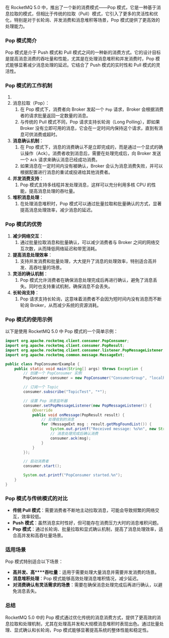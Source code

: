 在 RocketMQ 5.0 中，推出了一个新的消费模式——Pop 模式，它是一种基于消息拉取的模式，但相比于传统的拉取（Pull）模式，它引入了更多的灵活性和优化，特别是对于长轮询、并发消费和消息堆积等场景，Pop 模式提供了更高效的处理能力。

### Pop 模式简介

Pop 模式是介于 Push 模式和 Pull 模式之间的一种新的消费方式。它的设计目标是提高消息消费的吞吐量和性能，尤其是在处理消息堆积和并发消费时，Pop 模式能够显著减少消息处理的延迟。它结合了 Push 模式的实时性和 Pull 模式的灵活性。

### Pop 模式的工作机制

1. 
2. 消息拉取（Pop）：
   1. 在 Pop 模式下，消费者向 Broker 发起一个 `Pop` 请求，Broker 会根据消费者的请求批量返回一定数量的消息。
   2. 与传统的 Pull 模式不同，Pop 请求支持长轮询（Long Polling），即如果 Broker 没有立即可用的消息，它会在一定时间内保持这个请求，直到有消息可供消费或超时。
3. **消息确认机制**：
   1. 在 Pop 模式下，消息的消费确认不是立即完成的，而是通过一个显式的确认操作（Ack）。消费者收到消息后，需要在处理完成后，向 Broker 发送一个 `Ack` 请求来确认消息已经成功消费。
   2. 如果消息在一定时间内没有被确认，Broker 会认为消息消费失败，并可以根据配置进行消息的重试或投递给其他消费者。
4. **并发消费支持**：
   1. Pop 模式支持多线程并发处理消息，这样可以充分利用多核 CPU 的性能，提高消息处理的吞吐量。
5. **堆积消息处理**：
   1. 在处理消息堆积时，Pop 模式可以通过批量拉取和批量确认的方式，显著提高消息处理效率，减少消息的延迟。

### Pop 模式的优势

1. **减少网络交互**：
   1. 通过批量拉取消息和批量确认，可以减少消费者与 Broker 之间的网络交互次数，从而降低网络延迟和带宽消耗。
2. **提高消息处理效率**：
   1. 支持并发消费和批量处理，大大提升了消息的处理效率，特别适合高并发、高吞吐量的场景。
3. **灵活的确认机制**：
   1. Pop 模式允许消费者在确保消息处理完成后再进行确认，避免了消息丢失。同时也支持重试机制，确保消息不会丢失。
4. **长****轮询****支持**：
   1. Pop 请求支持长轮询，这意味着消费者不会因为短时间内没有消息而不断轮询 Broker，从而减少系统的资源消耗。

### Pop 模式的使用示例

以下是使用 RocketMQ 5.0 中 Pop 模式的一个简单示例：

```Java
import org.apache.rocketmq.client.consumer.PopConsumer;
import org.apache.rocketmq.client.consumer.PopResult;
import org.apache.rocketmq.client.consumer.listener.PopMessageListener;
import org.apache.rocketmq.common.message.MessageExt;

public class PopConsumerExample {
    public static void main(String[] args) throws Exception {
        // 创建一个 PopConsumer 实例
        PopConsumer consumer = new PopConsumer("ConsumerGroup", "localhost:9876");

        // 订阅一个 Topic
        consumer.subscribe("TopicTest", "*");

        // 设置 Pop 消息监听器
        consumer.setPopMessageListener(new PopMessageListener() {
            @Override
            public void onMessage(PopResult result) {
                // 处理收到的消息
                for (MessageExt msg : result.getMsgFoundList()) {
                    System.out.printf("Received message: %s%n", new String(msg.getBody()));
                    // 消息处理完成后确认消费
                    consumer.ack(msg);
                }
            }
        });

        // 启动消费者
        consumer.start();

        System.out.printf("PopConsumer started.%n");
    }
}
```

### Pop 模式与传统模式的对比

- **传统 Pull 模式**：需要消费者不断地主动拉取消息，可能会导致频繁的网络交互，效率较低。
- **Push** **模式**：虽然消息实时性好，但可能存在消费压力大时的消息堆积问题。
- **Pop** **模式**：通过长轮询、批量拉取和显式确认机制，提高了消息处理效率，适合高并发和高吞吐量场景。

### 适用场景

Pop 模式特别适合以下场景：

- **高并发、高****吞吐量**：适用于需要处理大量消息并需要并发消费的场景。
- **消息堆积处理**：Pop 模式能够高效处理消息堆积情况，减少延迟。
- **对消费确认有灵活需求的场景**：需要在确保消息处理完成后再进行确认，以避免消息丢失。

### 总结

RocketMQ 5.0 中的 Pop 模式通过优化传统的消息消费方式，提供了更高效的消息拉取和处理机制，尤其在处理高并发和大规模消息堆积时表现出色。通过批量处理、显式确认和长轮询，Pop 模式能够显著提高系统的整体性能和稳定性。
